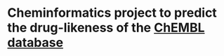 # Cheminformatics project to predict the drug-likeness of the <a href="https://www.ebi.ac.uk/chembl/">ChEMBL database</a>
